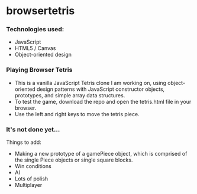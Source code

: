 # browsertetris

### Technologies used:

* JavaScript
* HTML5 / Canvas
* Object-oriented design 

### Playing Browser Tetris

* This is a vanilla JavaScript Tetris clone I am working on, using object-oriented design patterns with JavaScript constructor objects, prototypes, and simple array data structures. 
* To test the game, download the repo and open the tetris.html file in your browser.
* Use the left and right keys to move the tetris piece.

### It's not done yet...

Things to add:
  * Making a new prototype of a gamePiece object, which is comprised of the single Piece objects or single square blocks.
  * Win conditions
  * AI
  * Lots of polish
  * Multiplayer
